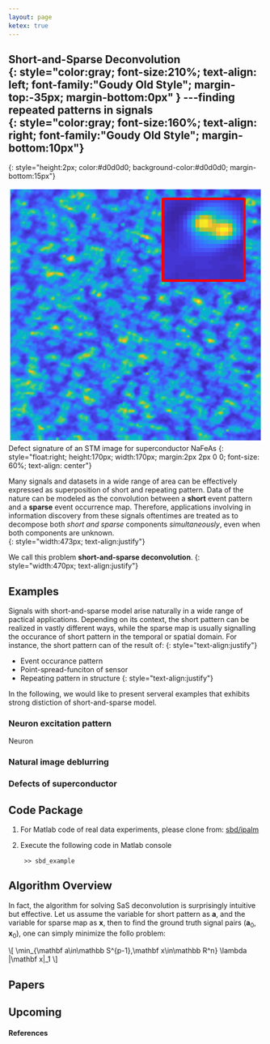 ```yaml
---
layout: page
ketex: true
---
```



**Short-and-Sparse Deconvolution**  
{: style="color:gray; font-size:210%; text-align: left; font-family:"Goudy Old Style"; margin-top:-35px; margin-bottom:0px" }
---finding repeated patterns in signals  
{: style="color:gray; font-size:160%; text-align: right; font-family:"Goudy Old Style"; margin-bottom:10px"}
------------------------------------------------------------
{: style="height:2px; color:#d0d0d0; background-color:#d0d0d0; margin-bottom:15px"}


![fig1](/assets/fig_realdata_rec.png)
Defect signature of an STM image for superconductor NaFeAs
{: style="float:right; height:170px; width:170px; margin:2px 2px 0 0; font-size: 60%; text-align: center"}

Many signals and datasets in a wide range of area can be effectively expressed as superposition of short and repeating pattern.  Data of the nature can be modeled as the convolution between a **short** event pattern and a **sparse** event occurrence map. Therefore, applications involving in information discovery from these signals oftentimes are treated as to decompose both *short and sparse* components *simultaneously*, even when both components are unknown.  
{: style="width:473px; text-align:justify"}

We call this problem **short-and-sparse deconvolution**.
{: style="width:470px; text-align:justify"}


## Examples ##
Signals with short-and-sparse model arise naturally in a wide range of pactical applications. Depending on its context, the short pattern can be realized in vastly different ways, while the sparse map is usually signalling the occurance of short pattern in the temporal or spatial domain. For instance, the short pattern can of the result of: 
{: style="text-align:justify"} 
* Event occurance pattern
* Point-spread-funciton of sensor
* Repeating pattern in structure
{: style="text-align:justify"}  

In the following, we would like to present serveral  examples that exhibits strong distiction of short-and-sparse model. 

### Neuron excitation pattern ###
Neuron 

### Natural image deblurring ###

### Defects of superconductor ###


## Code Package ##
1. For Matlab code of real data experiments, please clone from: [sbd/ipalm](https://github.com/sbdsphere/sbd-ipalm)
2. Execute the following code in Matlab console  

		>> sbd_example


## Algorithm Overview ##
In fact, the algorithm for solving SaS deconvolution is surprisingly intuitive but effective. Let us assume the variable for short pattern as $\mathbf a$, and the variable for sparse map as $\mathbf x$, then to find the ground truth signal pairs $(\mathbf a_0, \mathbf x_0)$, one can simply minimize the follo problem:

\\[ \min_{\mathbf a\in\mathbb S^{p-1},\mathbf x\in\mathbb R^n} \lambda \|\mathbf x\|_1 \\]


## Papers ##

## Upcoming ##


#### References ####


